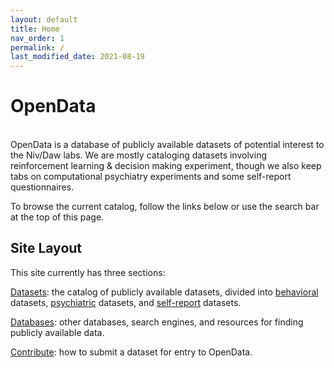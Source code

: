 ```yaml
---
layout: default
title: Home
nav_order: 1
permalink: /
last_modified_date: 2021-08-19
---
```


# OpenData
<br>
OpenData is a database of publicly available datasets of potential interest to the Niv/Daw labs. We are mostly cataloging datasets involving reinforcement learning & decision making experiment, though we also keep tabs on computational psychiatry experiments and some self-report questionnaires.

To browse the current catalog, follow the links below or use the search bar at the top of this page.

## Site Layout

This site currently has three sections:

[Datasets](/opendata/docs/datasets): the catalog of publicly available datasets, divided into [behavioral](/opendata/docs/datasets/behavior) datasets, [psychiatric](/opendata/docs/datasets/psychiatry) datasets, and [self-report](/opendata/docs/datasets/self-report) datasets.

[Databases](/opendata/docs/databases): other databases, search engines, and resources for finding publicly available data.

[Contribute](/opendata/docs/contribute/): how to submit a dataset for entry to OpenData.
